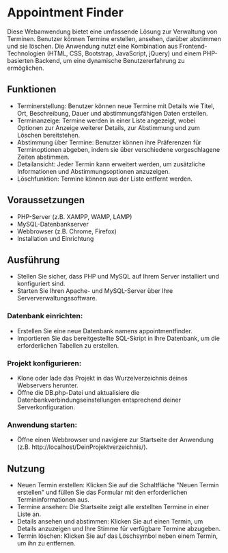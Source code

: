 # Appointment Finder
Diese Webanwendung bietet eine umfassende Lösung zur Verwaltung von Terminen. Benutzer können Termine erstellen, ansehen, darüber abstimmen und sie löschen. Die Anwendung nutzt eine Kombination aus Frontend-Technologien (HTML, CSS, Bootstrap, JavaScript, jQuery) und einem PHP-basierten Backend, um eine dynamische Benutzererfahrung zu ermöglichen.

## Funktionen
- Terminerstellung: Benutzer können neue Termine mit Details wie Titel, Ort, Beschreibung, Dauer und abstimmungsfähigen Daten erstellen.
- Terminanzeige: Termine werden in einer Liste angezeigt, wobei Optionen zur Anzeige weiterer Details, zur Abstimmung und zum Löschen bereitstehen.
- Abstimmung über Termine: Benutzer können ihre Präferenzen für Terminoptionen abgeben, indem sie über verschiedene vorgeschlagene Zeiten abstimmen.
- Detailansicht: Jeder Termin kann erweitert werden, um zusätzliche Informationen und Abstimmungsoptionen anzuzeigen.
- Löschfunktion: Termine können aus der Liste entfernt werden.


## Voraussetzungen
- PHP-Server (z.B. XAMPP, WAMP, LAMP)
- MySQL-Datenbankserver
- Webbrowser (z.B. Chrome, Firefox)
- Installation und Einrichtung

## Ausführung

- Stellen Sie sicher, dass PHP und MySQL auf Ihrem Server installiert und konfiguriert sind.
- Starten Sie Ihren Apache- und MySQL-Server über Ihre Serververwaltungssoftware.

### Datenbank einrichten:

- Erstellen Sie eine neue Datenbank namens appointmentfinder.
- Importieren Sie das bereitgestellte SQL-Skript in Ihre Datenbank, um die erforderlichen Tabellen zu erstellen.

### Projekt konfigurieren:

- Klone oder lade das Projekt in das Wurzelverzeichnis deines Webservers herunter.
- Öffne die DB.php-Datei und aktualisiere die Datenbankverbindungseinstellungen entsprechend deiner Serverkonfiguration.

### Anwendung starten:

- Öffne einen Webbrowser und navigiere zur Startseite der Anwendung (z.B. http://localhost/DeinProjektverzeichnis/).

## Nutzung
- Neuen Termin erstellen: Klicken Sie auf die Schaltfläche "Neuen Termin erstellen" und füllen Sie das Formular mit den erforderlichen Termininformationen aus.
- Termine ansehen: Die Startseite zeigt alle erstellten Termine in einer Liste an.
- Details ansehen und abstimmen: Klicken Sie auf einen Termin, um Details anzuzeigen und Ihre Stimme für verfügbare Termine abzugeben.
- Termin löschen: Klicken Sie auf das Löschsymbol neben einem Termin, um ihn zu entfernen.